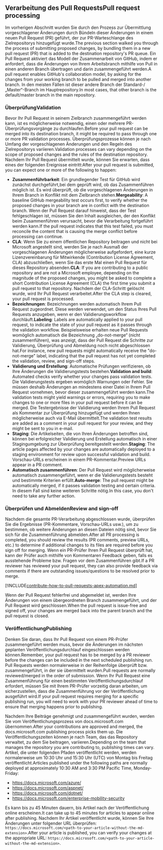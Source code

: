 ## <a name="pull-request-processing"></a><span data-ttu-id="95be0-101">Verarbeitung des Pull Requests</span><span class="sxs-lookup"><span data-stu-id="95be0-101">Pull request processing</span></span>

<span data-ttu-id="95be0-102">Im vorherigen Abschnitt wurden Sie durch den Prozess zur Übermittlung vorgeschlagener Änderungen durch Bündeln dieser Änderungen in einem neuen Pull Request (PR) geführt, der zur PR-Warteschlange des Zielrepositorys hinzugefügt wurde.</span><span class="sxs-lookup"><span data-stu-id="95be0-102">The previous section walked you through the process of submitting proposed changes, by bundling them in a new pull request (PR) that is added to the destination repository's PR queue.</span></span> <span data-ttu-id="95be0-103">Ein Pull Request aktiviert das Modell der Zusammenarbeit von GitHub, indem er anfordert, dass die Änderungen von Ihrem Arbeitsbranch mithilfe von Pull in einen anderen Branch übertragen und darin zusammengeführt werden.</span><span class="sxs-lookup"><span data-stu-id="95be0-103">A pull request enables GitHub's collaboration model, by asking for the changes from your working branch to be pulled and merged into another branch.</span></span> <span data-ttu-id="95be0-104">In den meisten Fällen ist dieser andere Branch der Standard-/„Master“-Branch im Hauptrepository.</span><span class="sxs-lookup"><span data-stu-id="95be0-104">In most cases, that other branch is the default/master branch in the main repository.</span></span>

### <a name="validation"></a><span data-ttu-id="95be0-105">Überprüfung</span><span class="sxs-lookup"><span data-stu-id="95be0-105">Validation</span></span>

<span data-ttu-id="95be0-106">Bevor Ihr Pull Request in seinem Zielbranch zusammengeführt werden kann, ist es möglicherweise notwendig, einen oder mehrere PR-Überprüfungsvorgänge zu durchlaufen.</span><span class="sxs-lookup"><span data-stu-id="95be0-106">Before your pull request can be merged into its destination branch, it might be required to pass through one or more PR validation processes.</span></span> <span data-ttu-id="95be0-107">Überprüfungsprozesse können je nach Umfang der vorgeschlagenen Änderungen und den Regeln des Zielrepositorys variieren.</span><span class="sxs-lookup"><span data-stu-id="95be0-107">Validation processes can vary depending on the scope of proposed changes and the rules of the destination repository.</span></span> <span data-ttu-id="95be0-108">Nachdem Ihr Pull Request übermittelt wurde, können Sie erwarten, dass eines der folgenden Ereignisse eintritt:</span><span class="sxs-lookup"><span data-stu-id="95be0-108">After your pull request is submitted, you can expect one or more of the following to happen:</span></span>

- <span data-ttu-id="95be0-109">**Zusammenführbarkeit**: Ein grundlegender Test für GitHub wird zunächst durchgeführt,bei dem geprüft wird, ob das Zusammenführen möglich ist. Es wird überprüft, ob die vorgeschlagenen Änderungen in Ihrem Branch in Konflikt mit dem Zielbranch stehen.</span><span class="sxs-lookup"><span data-stu-id="95be0-109">**Mergeability**: A baseline GitHub mergeability test occurs first, to verify whether the proposed changes in your branch are in conflict with the destination branch.</span></span> <span data-ttu-id="95be0-110">Wenn der Pull Request darauf hinweist, dass der Test fehlgeschlagen ist, müssen Sie den Inhalt ausgleichen, der den Konflikt beim Zusammenführen verursacht, bevor die Verarbeitung fortgeführt werden kann.</span><span class="sxs-lookup"><span data-stu-id="95be0-110">If the pull request indicates that this test failed, you must reconcile the content that is causing the merge conflict before processing can continue.</span></span>
- <span data-ttu-id="95be0-111">**CLA**: Wenn Sie zu einem öffentlichen Repository beitragen und nicht bei Microsoft angestellt sind, werden Sie je nach Ausmaß der vorgeschlagenen Änderungen möglicherweise aufgefordert, eine kurze Lizenzvereinbarung für Mitwirkende (Contribution License Agreement, CLA) abzuschließen, wenn Sie das erste Mal einen Pull Request für dieses Repository absenden.</span><span class="sxs-lookup"><span data-stu-id="95be0-111">**CLA**: If you are contributing to a public repository and are not a Microsoft employee, depending on the magnitude of the proposed changes, you might be asked to complete a short Contribution License Agreement (CLA) the first time you submit a pull request to that repository.</span></span> <span data-ttu-id="95be0-112">Nachdem der CLA-Schritt gelöscht wurde, wird Ihr Pull Request verarbeitet.</span><span class="sxs-lookup"><span data-stu-id="95be0-112">After the CLA step is cleared, your pull request is processed.</span></span>
- <span data-ttu-id="95be0-113">**Bezeichnungen**: Bezeichnungen werden automatisch Ihrem Pull Request zugeordnet. Diese werden verwendet, um den Status Ihres Pull Requests anzugeben, wenn er den Validierungsworkflow durchläuft.</span><span class="sxs-lookup"><span data-stu-id="95be0-113">**Labeling**: Labels are automatically applied to your pull request, to indicate the state of your pull request as it passes through the validation workflow.</span></span> <span data-ttu-id="95be0-114">Beispielsweise erhalten neue Pull Requests womöglich automatisch die Bezeichnung „do-not-merge“ (nicht zusammenführen), was anzeigt, dass der Pull Request die Schritte zur Validierung, Überprüfung und Abmeldung noch nicht abgeschlossen hat.</span><span class="sxs-lookup"><span data-stu-id="95be0-114">For instance, new pull requests might automatically receive the "do-not-merge" label, indicating that the pull request has not yet completed the validation, review, and sign-off steps.</span></span>
- <span data-ttu-id="95be0-115">**Validierung und Erstellung**: Automatische Prüfungen verifizieren, ob Ihre Änderungen die Validierungstests bestehen.</span><span class="sxs-lookup"><span data-stu-id="95be0-115">**Validation and build**: Automated checks verify whether your changes pass validation tests.</span></span> <span data-ttu-id="95be0-116">Die Validierungstests ergeben womöglich Warnungen oder Fehler. Sie müssen deshalb Änderungen an mindestens einer Datei in Ihrem Pull Request vornehmen, bevor dieser zusammengeführt werden kann.</span><span class="sxs-lookup"><span data-stu-id="95be0-116">The validation tests might yield warnings or errors, requiring you to make changes to one or more files in your pull request before it can be merged.</span></span> <span data-ttu-id="95be0-117">Die Testergebnisse der Validierung werden Ihrem Pull Request als Kommentar zur Überprüfung hinzugefügt und werden Ihnen möglicherweise auch via E-Mail übermittelt.</span><span class="sxs-lookup"><span data-stu-id="95be0-117">The validation test results are added as a comment in your pull request for your review, and they might be sent to you in e-mail.</span></span>
- <span data-ttu-id="95be0-118">**Staging**: Die Artikelseiten, die von Ihren Änderungen betroffen sind, können bei erfolgreicher Validierung und Erstellung automatisch in einer Stagingumgebung zur Überprüfung bereitgestellt werden.</span><span class="sxs-lookup"><span data-stu-id="95be0-118">**Staging**: The article pages affected by your changes are automatically deployed to a staging environment for review upon successful validation and build.</span></span> <span data-ttu-id="95be0-119">Vorschau-URLs erscheinen in einem PR-Kommentar.</span><span class="sxs-lookup"><span data-stu-id="95be0-119">Preview URLs appear in a PR comment.</span></span>
- <span data-ttu-id="95be0-120">**Automatisch zusammenführen**: Der Pull Request wird möglicherweise automatisch zusammengeführt, wenn er die Validierungstests besteht und bestimmte Kriterien erfüllt.</span><span class="sxs-lookup"><span data-stu-id="95be0-120">**Auto-merge**: The pull request might be automatically merged, if it passes validation testing and certain criteria.</span></span> <span data-ttu-id="95be0-121">In diesem Fall sind keine weiteren Schritte nötig.</span><span class="sxs-lookup"><span data-stu-id="95be0-121">In this case, you don't need to take any further action.</span></span>

### <a name="review-and-sign-off"></a><span data-ttu-id="95be0-122">Überprüfen und Abmelden</span><span class="sxs-lookup"><span data-stu-id="95be0-122">Review and sign-off</span></span>

<span data-ttu-id="95be0-123">Nachdem die gesamte PR-Verarbeitung abgeschlossen wurde, überprüfen Sie die Ergebnisse (PR-Kommentare, Vorschau-URLs usw.), um zu bestimmen, ob weitere Änderungen an diesen Dateien nötig sind, bevor Sie sich für die Zusammenführung abmelden.</span><span class="sxs-lookup"><span data-stu-id="95be0-123">After all PR processing is completed, you should review the results (PR comments, preview URLs, etc.) to determine if additional changes to its files are required before you sign off for merging.</span></span> <span data-ttu-id="95be0-124">Wenn ein PR-Prüfer Ihren Pull Request überprüft hat, kann der Prüfer auch mithilfe von Kommentaren Feedback geben, falls es ausstehende Probleme bzw. Fragen vor dem Zusammenführen gibt.</span><span class="sxs-lookup"><span data-stu-id="95be0-124">If a PR reviewer has reviewed your pull request, they can also provide feedback via comments if there are outstanding issues/questions to be resolved prior to merge.</span></span>

[!INCLUDE[contribute-how-to-pull-requests-apex-automation.md](contribute-how-to-pull-requests-apex-automation.md)]

<span data-ttu-id="95be0-125">Wenn der Pull Request fehlerfrei und abgemeldet ist, werden Ihre Änderungen von einem übergeordneten Branch zusammengeführt, und der Pull Request wird geschlossen.</span><span class="sxs-lookup"><span data-stu-id="95be0-125">When the pull request is issue-free and signed off, your changes are merged back into the parent branch and the pull request is closed.</span></span>

### <a name="publishing"></a><span data-ttu-id="95be0-126">Veröffentlichung</span><span class="sxs-lookup"><span data-stu-id="95be0-126">Publishing</span></span>

<span data-ttu-id="95be0-127">Denken Sie daran, dass Ihr Pull Request von einem PR-Prüfer zusammengeführt werden muss, bevor die Änderungen im nächsten geplanten Veröffentlichungsdurchlauf eingeschlossen werden können.</span><span class="sxs-lookup"><span data-stu-id="95be0-127">Remember, your pull request has to be merged by a PR reviewer before the changes can be included in the next scheduled publishing run.</span></span> <span data-ttu-id="95be0-128">Pull Requests werden normalerweise in der Reihenfolge überprüft bzw. zusammengeführt, in der sie übermittelt wurden.</span><span class="sxs-lookup"><span data-stu-id="95be0-128">Pull requests are normally reviewed/merged in the order of submission.</span></span> <span data-ttu-id="95be0-129">Wenn Ihr Pull Request eine Zusammenführung für einen bestimmten Veröffentlichungsdurchlauf erfordert, müssen Sie mit Ihrem PR-Prüfer vorzeitig daran arbeiten, um sicherzustellen, dass die Zusammenführung vor der Veröffentlichung ausgeführt wird.</span><span class="sxs-lookup"><span data-stu-id="95be0-129">If your pull request requires merging for a specific publishing run, you will need to work with your PR reviewer ahead of time to ensure that merging happens prior to publishing.</span></span>

<span data-ttu-id="95be0-130">Nachdem Ihre Beiträge genehmigt und zusammengeführt wurden, werden Sie vom Veröffentlichungsprozess von docs.microsoft.com übernommen.</span><span class="sxs-lookup"><span data-stu-id="95be0-130">After your contributions are approved and merged, the docs.microsoft.com publishing process picks them up.</span></span> <span data-ttu-id="95be0-131">Die Veröffentlichungszeiten können je nach Team, das das Repository verwaltet, zu dem Sie beitragen, variieren.</span><span class="sxs-lookup"><span data-stu-id="95be0-131">Depending on the team that manages the repository you are contributing to, publishing times can vary.</span></span> <span data-ttu-id="95be0-132">Artikel, die unter folgenden Pfaden veröffentlicht werden, werden normalerweise um 10:30 Uhr und 15:30 Uhr (UTC) von Montag bis Freitag veröffentlicht.</span><span class="sxs-lookup"><span data-stu-id="95be0-132">Articles published under the following paths are normally deployed at approximately 10:30 AM and 3:30 PM Pacific Time, Monday-Friday:</span></span>

- https://docs.microsoft.com/azure/
- https://docs.microsoft.com/aspnet/
- https://docs.microsoft.com/dotnet/
- https://docs.microsoft.com/enterprise-mobility-security

<span data-ttu-id="95be0-133">Es kann bis zu 45 Minuten dauern, bis Artikel nach der Veröffentlichung online erscheinen.</span><span class="sxs-lookup"><span data-stu-id="95be0-133">It can take up to 45 minutes for articles to appear online after publishing.</span></span> <span data-ttu-id="95be0-134">Nachdem Ihr Artikel veröffentlicht wurde, können Sie Ihre Änderungen unter folgender URL überprüfen: `https://docs.microsoft.com/<path-to-your-article-without-the-md-extension>`.</span><span class="sxs-lookup"><span data-stu-id="95be0-134">After your article is published, you can verify your changes at the appropriate URL: `https://docs.microsoft.com/<path-to-your-article-without-the-md-extension>`.</span></span>
